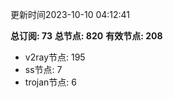 更新时间2023-10-10 04:12:41

**总订阅: 73**
**总节点: 820**
**有效节点: 208**
- v2ray节点: 195
- ss节点: 7
- trojan节点: 6
